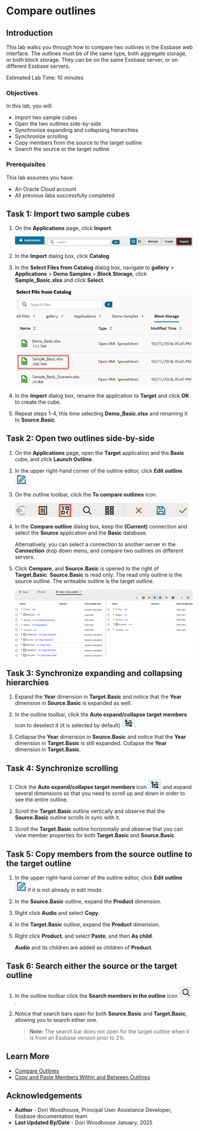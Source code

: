 # Compare outlines

## Introduction

This lab walks you through how to compare two outlines in the Essbase web interface. The outlines must be of the same type, both aggregate storage, or both block storage. They can be on the same Essbase server, or on different Essbase servers.

Estimated Lab Time: 10 minutes

### Objectives

In this lab, you will:

* Import two sample cubes
* Open the two outlines side-by-side
* Synchronize expanding and collapsing hierarchies
* Synchronize scrolling
* Copy members from the source to the target outline
* Search the source or the target outline

### Prerequisites

This lab assumes you have:

* An Oracle Cloud account
* All previous labs successfully completed

## Task 1: Import two sample cubes

1. On the **Applications** page, click **Import**.

    ![Image of top of the Essbase web interface with the Applications icon selected, and the Import button selected](images/application-import-redwood.png)

2. In the **Import** dialog box, click **Catalog**.

3. In the **Select Files from Catalog** dialog box, navigate to **gallery** &gt; **Applications** &gt; **Demo Samples** &gt; **Block Storage**, click **Sample\_Basic.xlsx** and click **Select**.

    ![Image of the Select files from catalog dialog box with Sample_Basic.xlsx selected](images/select-files-from-catalog-redwood.png)

4. In the **Import** dialog box, rename the application to **Target** and click **OK** to create the cube.

5. Repeat steps 1-4, this time selecting **Demo_Basic.xlsx** and renaming it to **Source.Basic**.

## Task 2: Open two outlines side-by-side

1. On the **Applications** page, open the **Target** application and the **Basic** cube, and click **Launch Outline**.

2. In the upper right-hand corner of the outline editor, click **Edit outline** ![Image of the Edit Outline icon.](images/icon-edit-outline-redwood.png).

3. On the outline toolbar, click the **To compare outlines** icon.

    ![Image of the outline toolbar with the To compare outlines icon selected](images/compare-outlines-toolbar-icon-redwood.png)

4. In the **Compare outline** dialog box, keep the **(Current)** connection and select the **Source** application and the **Basic** database.

   Alternatively, you can select a connection to another server in the **Connection** drop down menu, and compare two outlines on different servers.

5. Click **Compare**, and **Source.Basic** is opened to the right of **Target.Basic**. **Source.Basic** is read only. The read only outline is the source outline. The writeable outline is the target outline.

    ![Image of the source and target outlines opened side-by-side.](images/compare-side-by-side-redwood.png)

## Task 3: Synchronize expanding and collapsing hierarchies

1. Expand the **Year** dimension in **Target.Basic** and notice that the **Year** dimension in **Source.Basic** is expanded as well.

2. In the outline toolbar, click the **Auto expand/collapse target members** icon to deselect it (it is selected by default) ![Image of the auto expand/collapse target members icon in the outline toolbar.](images/auto-expand-collapse-icon-redwood.png).

3. Collapse the **Year** dimension in **Source.Basic** and notice that the **Year** dimension in **Target.Basic** is still expanded. Collapse the **Year** dimension in **Target.Basic**.

## Task 4: Synchronize scrolling

1. Click the **Auto expand/collapse target members** icon ![Image of the auto expand/collapse target members icon in the outline toolbar.](images/auto-expand-collapse-icon-redwood.png) and expand several dimensions so that you need to scroll up and down in order to see the entire outline.

2. Scroll the **Target.Basic** outline vertically and observe that the **Source.Basic** outline scrolls in sync with it.

3. Scroll the **Target.Basic** outline horizontally and observe that you can view member properties for both **Target.Basic** and **Source.Basic**.

<!--## Task 5: Synchronize showing and hiding columns

1. In the outline toolbar, under **Inspect**, click **Display selected columns in the table**.

    ![Image of the outline toolbar with the display selected columns icon highlighted.](images/outline-toolbar-display-selected-columns-icon.png)

2. In the **Select member properties to display** dialog box, clear the selections for **operator** and **data storage type** and click **Apply and Close**. Notice that the displayed columns in both **Target.Basic** and **Source.Basic** change accordingly.-->

## Task 5: Copy members from the source outline to the target outline

1. In the upper right-hand corner of the outline editor, click **Edit outline** ![Image of the Edit Outline icon.](images/icon-edit-outline-redwood.png) if it is not already in edit mode.

2. In the **Source.Basic** outline, expand the **Product** dimension.

3. Right click **Audio** and select **Copy**.

4. In the **Target.Basic** outline, expand the **Product** dimension.

5. Right click **Product**, and select **Paste**, and then **As child**.

   **Audio** and its children are added as children of **Product**.

## Task 6: Search either the source or the target outline

1. In the outline toolbar click the **Search members in the outline** icon ![Image of the search members in the outline icon in the outline toolbar.](images/search-members-in-the-outline-icon-redwood.png).

2. Notice that search bars open for both **Source.Basic** and **Target.Basic**, allowing you to search either one.

   > **Note:** The search bar does not open for the target outline when it is from an Essbase version prior to 21c.

## Learn More

* [Compare Outlines](https://docs.oracle.com/en/database/other-databases/essbase/21/ugess/compare-outlines.html#GUID-F6B9A25F-0B32-41EB-AD10-611C31CAB13C)
* [Copy and Paste Members Within and Between Outlines](https://docs.oracle.com/en/database/other-databases/essbase/21/ugess/copy-and-paste-members-and-outlines.html#GUID-630F6AEC-6951-4975-A4FD-94E329A0BDB4)

## Acknowledgements

* **Author** - Dori Woodhouse, Principal User Assistance Developer, Essbase documentation team
* **Last Updated By/Date** - Dori Woodhouse January, 2025
